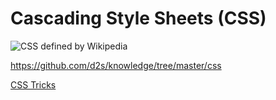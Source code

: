 # Cascading Style Sheets (CSS)

![CSS](https://en.wikipedia.org/wiki/Cascading_Style_Sheets) defined by Wikipedia

https://github.com/d2s/knowledge/tree/master/css

[CSS Tricks](https://css-tricks.com/snippets/css/a-guide-to-flexbox/)
